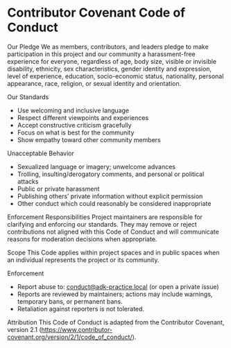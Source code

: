 # Contributor Covenant Code of Conduct

Our Pledge
We as members, contributors, and leaders pledge to make participation in this project and our community a harassment-free experience for everyone, regardless of age, body size, visible or invisible disability, ethnicity, sex characteristics, gender identity and expression, level of experience, education, socio-economic status, nationality, personal appearance, race, religion, or sexual identity and orientation.

Our Standards
- Use welcoming and inclusive language
- Respect different viewpoints and experiences
- Accept constructive criticism gracefully
- Focus on what is best for the community
- Show empathy toward other community members

Unacceptable Behavior
- Sexualized language or imagery; unwelcome advances
- Trolling, insulting/derogatory comments, and personal or political attacks
- Public or private harassment
- Publishing others’ private information without explicit permission
- Other conduct which could reasonably be considered inappropriate

Enforcement Responsibilities
Project maintainers are responsible for clarifying and enforcing our standards. They may remove or reject contributions not aligned with this Code of Conduct and will communicate reasons for moderation decisions when appropriate.

Scope
This Code applies within project spaces and in public spaces when an individual represents the project or its community.

Enforcement
- Report abuse to: conduct@adk-practice.local (or open a private issue)
- Reports are reviewed by maintainers; actions may include warnings, temporary bans, or permanent bans.
- Retaliation against reporters is not tolerated.

Attribution
This Code of Conduct is adapted from the Contributor Covenant, version 2.1 (https://www.contributor-covenant.org/version/2/1/code_of_conduct/).
